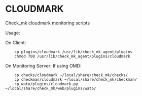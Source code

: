 CLOUDMARK
=====
Check_mk cloudmark monitoring scripts

Usage:

On Client:
 
        cp plugins/cloudmark /usr/lib/check_mk_agent/plugins
        chmod 700 /usr/lib/check_mk_agent/plugins/cloudmark

On Monitoring Server:
 If using OMD:
 
        cp checks/cloudmark ~/local/share/check_mk/checks/
        cp checkman/cloudmark ~/local/share/check_mk/checkman/
        cp wato/plugins/cloudmark.py ~/local/share/check_mk/web/plugins/wato/
